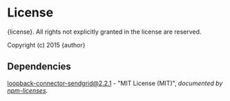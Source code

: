 # License

{license}. All rights not explicitly granted in the license are reserved.

Copyright (c) 2015 {author}

## Dependencies
[loopback-connector-sendgrid@2.2.1](&quot;https://github.com/Cellarise/loopback-connector-sendgrid&quot;) - &quot;MIT License (MIT)&quot;, 
*documented by [npm-licenses](http://github.com/AceMetrix/npm-license.git)*.
